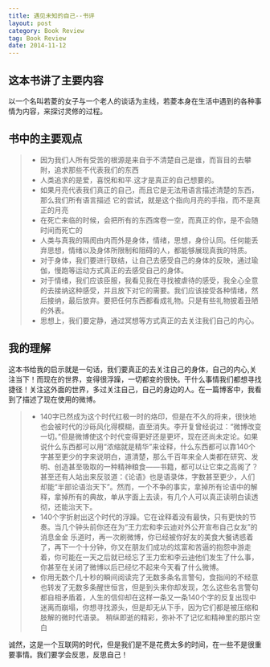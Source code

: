 ```yaml
---
title: 遇见未知的自己--书评
layout: post
category: Book Review
tag: Book Review
date: 2014-11-12
---
```

## 这本书讲了主要内容
以一个名叫若菱的女子与一个老人的谈话为主线，若菱本身在生活中遇到的各种事情为内容，来探讨灵修的过程。



## 书中的主要观点
> * 因为我们人所有受苦的根源是来自于不清楚自己是谁，而盲目的去攀附，追求那些不代表我们的东西
> * 人类追求的是爱，喜悦和和平.这才是真正的自己想要的。
> * 如果月亮代表我们真正的自己，而且它是无法用语言描述清楚的东西，那么我们所有语言描述
它的尝试，就是这个指向月亮的手指，而不是真正的月亮
> * 在死亡来临的时候，会把所有的东西席卷一空，而真正的你，是不会随时间而死亡的
> * 人类与真我的隔阂由内而外是身体，情绪，思想，身份认同。任何能丢弃思想，情绪以及身体所限制和阻碍的人，都能够展现真我的特质。
> * 对于身体，我们要进行联结，让自己去感受自己的身体的反映，通过瑜伽，慢跑等运动方式真正的去感受自己的身体。
> * 对于情绪，我们应该臣服，我看见我在寻找被虐待的感受，我全心全意的去接纳这种感受，并且放下对它的需要。我们应该接受各种情绪，然后接纳，最后放弃。要把任何东西都看成礼物。只是有些礼物披着丑陋的外表。
> * 思想上，我们要定静，通过冥想等方式真正的去关注我们自己的内心。

<!--more-->

## 我的理解
这本书给我的启示就是一句话，我们要真正的去关注自己的身体，自己的内心,关注当下！而现在的世界，变得很浮躁，一切都变的很快。干什么事情我们都想寻找捷径！关注这外面的世界，多过关注自己，自己的身边的人。在一篇博客中，我看到了描述了现在使用的微博。

> * 140字已然成为这个时代红极一时的烙印，但是在不久的将来，很快地也会被时代的沙砾风化得模糊，直至消失。李开复曾经说过：“微博改变一切。”但是微博使这个时代变得更好还是更坏，现在还尚未定论。如果说什么东西都可以用“浓缩就是精华”来诠释，什么东西都可以靠140个字甚至更少的字来说明白，道清楚，那么千百年来全人类都在研究、发明、创造甚至吸取的一种精神粮食——书籍，都可以让它束之高阁了？甚至还有人站出来反驳道：《论语》也是语录体，字数甚至更少，人们却能“半部论语治天下”。然而，一个不争的事实，拿掉所有论语中的解释，拿掉所有的典故，单从字面上去读，有几个人可以真正读明白读透彻，还能治天下。
> * 140个字折射出这个时代的浮躁。它在诠释着没有最快，只有更快的节奏。当几个钟头前你还在为“王力宏和李云迪对外公开宣布自己女友”的消息金金 乐道时，再一次刷微博，你已经被你好友的美食大餐诱惑着了，再下一个十分钟，你又在朋友们成功的炫富和苦逼的抱怨中游走着，你可能在一天之后就已经忘了王力宏和李云迪他们发生了什么事，你甚至在关闭了微博以后已经忆不起来今天看了什么微博。
> * 你用无数个几十秒的瞬间阅读完了无数多条名言警句，食指间的不经意也转发了无数多条醒世恒言，但是到头来你却发现，怎么这些名言警句都自相矛盾着，人生的信仰却在这样一条又一条140个字的反复出现中迷离而崩塌，你想寻找源头，但是却无从下手，因为它们都是被压缩和肢解的微时代语录。
稍纵即逝的精彩，弥补不了记忆和精神里的那片空白

诚然，这是一个互联网的时代，但是我们是不是花费太多的时间，在一些不是很重要事情。我们要学会反思，反思自己！

